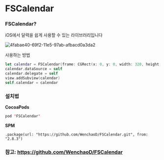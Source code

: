 # FSCalendar

### FSCalendar?
iOS에서 달력을 쉽게 사용할 수 있는 라이브러리입니다

![4fabae40-69f2-11e5-97ab-afbacd0a3da2](https://user-images.githubusercontent.com/81547954/177998136-3971b4a4-efec-4ccc-801d-80ad5503c2b2.jpg)

사용하는 방법

```swift
let calendar = FSCalendar(frame: CGRect(x: 0, y: 0, width: 320, height: 300))
calendar.dataSource = self
calendar.delegate = self
view.addSubview(calendar)
self.calendar = calendar
```

### 설치법

**CocoaPods**
```swift
pod 'FSCalendar'
```

**SPM**
```
.package(url: "https://github.com/WenchaoD/FSCalendar.git", from: "2.8.3")
```

### 참고: https://github.com/WenchaoD/FSCalendar
